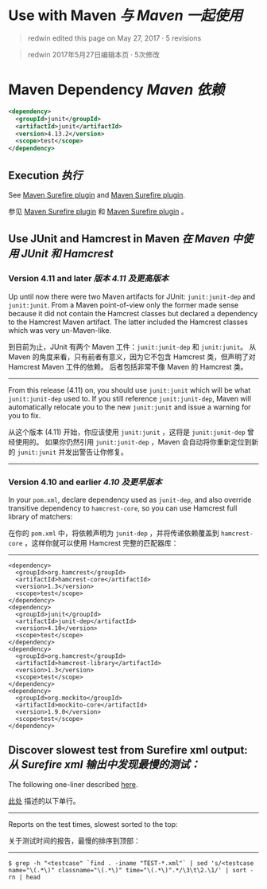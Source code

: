 # Use with Maven *与 Maven 一起使用*

> redwin edited this page on May 27, 2017 · 5 revisions 

> redwin 2017年5月27日编辑本页 · 5次修改

# Maven Dependency *Maven 依赖*

```xml
<dependency>
  <groupId>junit</groupId>
  <artifactId>junit</artifactId>
  <version>4.13.2</version>
  <scope>test</scope>
</dependency> 

```

## Execution *执行*

See [Maven Surefire plugin](http://maven.apache.org/plugins/maven-surefire-plugin/) and [Maven Surefire plugin](http://maven.apache.org/plugins/maven-surefire-plugin/).


参见 [Maven Surefire plugin](http://maven.apache.org/plugins/maven-surefire-plugin/) 和 [Maven Surefire plugin](http://maven.apache.org/plugins/maven-surefire-plugin/) 。

## Use JUnit and Hamcrest in Maven *在 Maven 中使用 JUnit 和 Hamcrest*

### Version 4.11 and later *版本 4.11 及更高版本*

Up until now there were two Maven artifacts for JUnit: `junit:junit-dep` and `junit:junit`. 
From a Maven point-of-view only the former made sense because it did not contain the Hamcrest classes but declared a dependency to the Hamcrest Maven artifact. 
The latter included the Hamcrest classes which was very un-Maven-like.


到目前为止，JUnit 有两个 Maven 工件：`junit:junit-dep` 和 `junit:junit`。
从 Maven 的角度来看，只有前者有意义，因为它不包含 Hamcrest 类，但声明了对 Hamcrest Maven 工件的依赖。
后者包括非常不像 Maven 的 Hamcrest 类。

---

From this release (4.11) on, you should use `junit:junit` which will be what `junit:junit-dep` used to. 
If you still reference `junit:junit-dep`, Maven will automatically relocate you to the new `junit:junit` and issue a warning for you to fix.


从这个版本 (4.11) 开始，你应该使用 `junit:junit` ，这将是 `junit:junit-dep` 曾经使用的。
如果你仍然引用 `junit:junit-dep` ，Maven 会自动将你重新定位到新的 `junit:junit` 并发出警告让你修复。

---

### Version 4.10 and earlier *4.10 及更早版本*

In your `pom.xml`, declare dependency used as `junit-dep`, and also override transitive dependency to `hamcrest-core`, so you can use Hamcrest full library of matchers:

在你的 `pom.xml` 中，将依赖声明为 `junit-dep` ，并将传递依赖覆盖到 `hamcrest-core` ，这样你就可以使用 Hamcrest 完整的匹配器库：

---

```text
<dependency>
  <groupId>org.hamcrest</groupId>
  <artifactId>hamcrest-core</artifactId>
  <version>1.3</version>
  <scope>test</scope>
</dependency>
<dependency>
  <groupId>junit</groupId>
  <artifactId>junit-dep</artifactId>
  <version>4.10</version>
  <scope>test</scope>
</dependency>         
<dependency>
  <groupId>org.hamcrest</groupId>
  <artifactId>hamcrest-library</artifactId>
  <version>1.3</version>
  <scope>test</scope>
</dependency>
<dependency>
  <groupId>org.mockito</groupId>
  <artifactId>mockito-core</artifactId>
  <version>1.9.0</version>
  <scope>test</scope>
</dependency>

```

## Discover slowest test from Surefire xml output: *从 Surefire xml 输出中发现最慢的测试：*

The following one-liner described [here](http://stackoverflow.com/questions/5094410/how-to-list-the-slowest-junit-tests-in-a-multi-module-maven-build).


[此处](http://stackoverflow.com/questions/5094410/how-to-list-the-slowest-junit-tests-in-a-multi-module-maven-build) 描述的以下单行。

---

Reports on the test times, slowest sorted to the top:


关于测试时间的报告，最慢的排序到顶部：

---

```shell
$ grep -h "<testcase" `find . -iname "TEST-*.xml"` | sed 's/<testcase name="\(.*\)" classname="\(.*\)" time="\(.*\)".*/\3\t\2.\1/' | sort -rn | head
```

